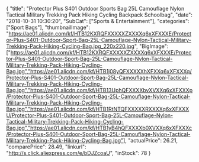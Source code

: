 {
	"title": "Protector Plus S401 Outdoor Sports Bag 25L Camouflage Nylon Tactical Military Trekking Pack Hiking Cycling Backpack Schoolbag",
	"date": "2018-10-31 10:30:20",
	"SubCat": ["Sports & Entertainment"],
	"categories": ["Sport Bags"],
	"thumbnailImage": "https://ae01.alicdn.com/kf/HTB12KXRQFXXXXXZXXXXq6xXFXXXE/Protector-Plus-S401-Outdoor-Sport-Bag-25L-Camouflage-Nylon-Tactical-Military-Trekking-Pack-Hiking-Cycling-Bag.jpg_220x220.jpg",
	"BigImage": ["https://ae01.alicdn.com/kf/HTB12KXRQFXXXXXZXXXXq6xXFXXXE/Protector-Plus-S401-Outdoor-Sport-Bag-25L-Camouflage-Nylon-Tactical-Military-Trekking-Pack-Hiking-Cycling-Bag.jpg","https://ae01.alicdn.com/kf/HTB1j08yQFXXXXXhXFXXq6xXFXXXq/Protector-Plus-S401-Outdoor-Sport-Bag-25L-Camouflage-Nylon-Tactical-Military-Trekking-Pack-Hiking-Cycling-Bag.jpg","https://ae01.alicdn.com/kf/HTB13UphQFXXXXbvXVXXq6xXFXXXp/Protector-Plus-S401-Outdoor-Sport-Bag-25L-Camouflage-Nylon-Tactical-Military-Trekking-Pack-Hiking-Cycling-Bag.jpg","https://ae01.alicdn.com/kf/HTB1RtNTQFXXXXXRXXXXq6xXFXXXU/Protector-Plus-S401-Outdoor-Sport-Bag-25L-Camouflage-Nylon-Tactical-Military-Trekking-Pack-Hiking-Cycling-Bag.jpg","https://ae01.alicdn.com/kf/HTB1yB4hQFXXXXb0XVXXq6xXFXXXc/Protector-Plus-S401-Outdoor-Sport-Bag-25L-Camouflage-Nylon-Tactical-Military-Trekking-Pack-Hiking-Cycling-Bag.jpg"],
	"actualPrice": 26.21,
	"comparePrice": 28.49,
	"linkurl": "http://s.click.aliexpress.com/e/bDJZcoaU",
	"inStock": 78
}
